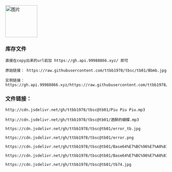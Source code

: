 
<img src="https://cdn.jsdelivr.net/gh/ttbb1978/tbsc@tb01/error.png" width="100" height="100" border="0" alt="图片">

### 库存文件
    
    直接在copy出来的url前加 https://gh.api.99988866.xyz/ 即可
    
    原始链接： https://raw.githubusercontent.com/ttbb1978/tbsc/tb01/Bbmb.jpg
    
    实例链接：https://gh.api.99988866.xyz/https://raw.githubusercontent.com/ttbb1978/tbsc/tb01/Bbmb.jpg
    
### 文件链接：

    http://cdn.jsdelivr.net/gh/ttbb1978/tbsc@tb01/Piu Piu Piu.mp3

    http://cdn.jsdelivr.net/gh/ttbb1978/tbsc@tb01/酒醉的蝴蝶.mp3

    https://cdn.jsdelivr.net/gh/ttbb1978/tbsc@tb01/error_tb.jpg

    https://cdn.jsdelivr.net/gh/ttbb1978/tbsc@tb01/error.png

    https://cdn.jsdelivr.net/gh/ttbb1978/tbsc@tb01/Base64%E7%BC%96%E7%A0%81.apk

    https://cdn.jsdelivr.net/gh/ttbb1978/tbsc@tb01/Base64%E7%BC%96%E7%A0%81.rar

    https://cdn.jsdelivr.net/gh/ttbb1978/tbsc@tb01/tb74.jpg

